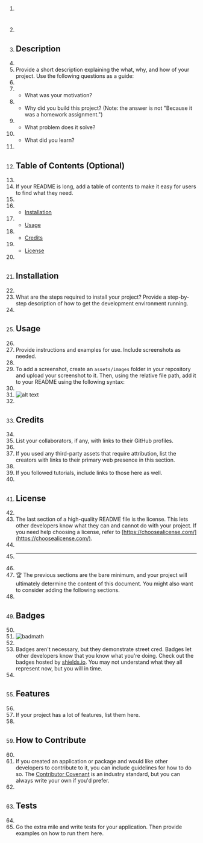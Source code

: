 1. # <Your-Project-Title>
2. 
3. ## Description
4. 
5. Provide a short description explaining the what, why, and how of your project. Use the following questions as a guide:
6. 
7. - What was your motivation?
8. - Why did you build this project? (Note: the answer is not "Because it was a homework assignment.")
9. - What problem does it solve?
10. - What did you learn?
11. 
12. ## Table of Contents (Optional)
13. 
14. If your README is long, add a table of contents to make it easy for users to find what they need.
15. 
16. - [Installation](#installation)
17. - [Usage](#usage)
18. - [Credits](#credits)
19. - [License](#license)
20. 
21. ## Installation
22. 
23. What are the steps required to install your project? Provide a step-by-step description of how to get the development environment running.
24. 
25. ## Usage
26. 
27. Provide instructions and examples for use. Include screenshots as needed.
28. 
29. To add a screenshot, create an `assets/images` folder in your repository and upload your screenshot to it. Then, using the relative file path, add it to your README using the following syntax:
30. 
31. ![alt text](assets/images/screenshot.png)
32. 
33. ## Credits
34. 
35. List your collaborators, if any, with links to their GitHub profiles.
36. 
37. If you used any third-party assets that require attribution, list the creators with links to their primary web presence in this section.
38. 
39. If you followed tutorials, include links to those here as well.
40. 
41. ## License
42. 
43. The last section of a high-quality README file is the license. This lets other developers know what they can and cannot do with your project. If you need help choosing a license, refer to [https://choosealicense.com/](https://choosealicense.com/).
44. 
45. ---
46. 
47. 🏆 The previous sections are the bare minimum, and your project will ultimately determine the content of this document. You might also want to consider adding the following sections.
48. 
49. ## Badges
50. 
51. ![badmath](https://img.shields.io/github/languages/top/nielsenjared/badmath)
52. 
53. Badges aren't necessary, but they demonstrate street cred. Badges let other developers know that you know what you're doing. Check out the badges hosted by [shields.io](https://shields.io/). You may not understand what they all represent now, but you will in time.
54. 
55. ## Features
56. 
57. If your project has a lot of features, list them here.
58. 
59. ## How to Contribute
60. 
61. If you created an application or package and would like other developers to contribute to it, you can include guidelines for how to do so. The [Contributor Covenant](https://www.contributor-covenant.org/) is an industry standard, but you can always write your own if you'd prefer.
62. 
63. ## Tests
64. 
65. Go the extra mile and write tests for your application. Then provide examples on how to run them here.
